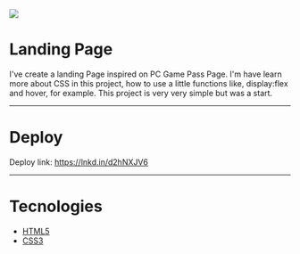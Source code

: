 <img src=".images/Project.png">

# Landing Page

I've create a landing Page inspired on PC Game Pass Page. I'm have learn more about CSS in this project, how to use a little functions like, display:flex and hover, for example.
This project is very very simple but was a start.

---
# Deploy 

Deploy link: https://lnkd.in/d2hNXJV6

---
#  Tecnologies

- [HTML5](https://developer.mozilla.org/pt-BR/docs/Web/HTML)
- [CSS3](https://developer.mozilla.org/pt-BR/docs/Web/CSS)
